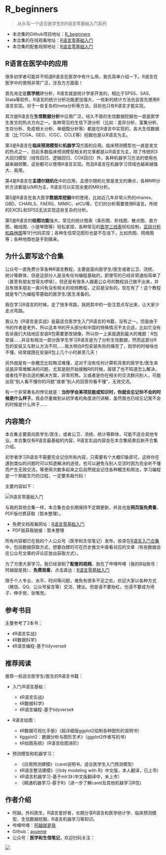 # R_beginners

> 从头写一个适合医学生的R语言零基础入门系列



- 本合集的Github项目地址：[R_beginners](https://github.com/ayueme/R_beginners)
- 本合集的在线观看地址：[R语言零基础入门](https://ayueme.github.io/R_beginners/)
- 本合集的配套视频地址：[R语言零基础入门](https://space.bilibili.com/42460432/channel/collectiondetail?sid=3740949)

## R语言在医学中的应用

很多初学者可能并不知道R语言在医学中有什么用，我先简单介绍一下。R语言在医学中的使用非常广泛，涉及方方面面！

首先肯定是**医学统计**分析，R语言就是统计学家开发的，相比于SPSS、SAS、Stata等软件，R语言的统计分析功能更加强大，一些新的统计方法也会首先使用R语言实现。对于一些复杂的meta分析等方法，目前也只有R语言才能实现。

其次是R语言在**生信数据分析**中应用广泛，经久不衰的生信数据挖掘也一直是医学生发文的热点方向之一。各种常见的生信下游分析（比如：差异分析、富集分析、生存分析、免疫相关分析、单细胞分析等）都是在R语言中实现的，各大生信数据库（比:TCGA、GEO、ICGC、CCLE等）挖掘也是以R语言为主。

第3是R语言在**临床预测模型**和**机器学习**方面的应用。临床预测模型也一直是发文的热点之一，目前多数临床预测模型相关的文章都是以R语言为主，除了传统的3大回归模型（线性回归、逻辑回归、COX回归）外，各种机器学习方法的使用也越来越频繁，这些都可以使用R语言实现。而且R语言在机器学习领域也越来越强大、易用。

第4是R语言在**孟德尔随机化**中的应用，孟德尔随机化曾是发文的爆点，各种MR分析方法都是以MR为主，R语言可以实现全套的MR分析。

第5是R语言在各大医学**数据库挖掘**中的使用，比如近几年非常火热的nhanes、GBD、CHARLS、FAERS、MIMIC、eICU等，它们的分析需要使用R语言。传统的EXCEL和SPSS无法实现这些复杂的分析。

第5是R语言的**绘图功能**强大，常见的统计图表（条形图、折线图、散点图、直方图、箱线图、小提琴图等）轻松拿捏，各种常见的[医学三线表](https://mp.weixin.qq.com/mp/appmsgalbum?__biz=MzUzOTQzNzU0NA==&action=getalbum&album_id=2393745104206348290&scene=126&sessionid=943945901#wechat_redirect)轻松绘制，[亚组分析和森林图](https://mp.weixin.qq.com/mp/appmsgalbum?__biz=MzUzOTQzNzU0NA==&action=getalbum&album_id=2339506973198565377&scene=126&sessionid=943945901#wechat_redirect)等1行代码实现；各种生信常见图形也是不在话下，比如热图、网络图等；各种地图也是手到擒来。

## 为什么要写这个合集

公众号一直免费分享各种R语言教程，主要是面向医学生/医生或者公卫、流统、统计等群体，但是这部分人是没有任何编程基础的，即使写的已经非常通俗简单了（甚至有朋友觉得太啰嗦），但还是有很多人跟着公众号的教程自己做不出来，并且有很多朋友一直问有没有相关的视频教程，之前是没有的，现在有了！这个教程就是专门为编程零基础的医学生/医生准备的。

我在学习R语言的时候，走了很多弯路，我把其中的一些注意点写出来，让大家少走点弯路。

我认为《R语言是实战》是最适合医学生入门R语言的书籍，没有之一。但是由于书的作者是老外，所以这本书的开头部分和中国的特殊情况不太合适，比如它没有告诉我们大陆地区安装R包需要更改镜像，所以你一上来就遇到最大的难题：R包安装......并且有相当一部分医学生学习R语言是为了分析生信数据，然而这部分R包的安装又与默认方法不同......我太明白R包安装失败的痛苦了，刚学的时候啥也不懂，经常就困在安装R包上几个小时甚至几天！

另外就是有一些概念比较晦涩难懂，这对于没有任何计算机背景的医学生/医生来说是非常难解决的问题，尤其是刚开始接触R的时候，报错了也不知道怎么解决，或者找不到合适的解决方案，非常煎熬。又或者是你在相关的交流群问别人，可能出现“别人看不懂你的问题”或者“别人的回答你看不懂”，无效交流。

有一个非常著名的悖论就是：**当你学会某项技能或知识时，你就会忘记你不会的时候是什么样子**。我会尽量做到从初学者的角度进行讲解，虽然我也已经忘记我不会的时候是什么样子......

## 内容简介

本合集主要面向医学生/医生，或者公卫、流统、统计等群体，可能不适合其他专业。本合集仅有R语言最基础的内容，R语言实战内容会在本合集结束后新开合集介绍。

初学者学习R语言不需要完全记住所有内容，只需要有个大概印象即可，这样你在遇到类似的问题时可以知道解决的途径，也可以避免与别人交流时因为完全听不懂而产生无效交流。等使用次数多起来之后自然就会记住各种概念和用法，学习编程是一个熟能生巧的过程，一定要多敲代码！

主要内容如下：

![R语言零基础入门](https://aliyun-bucket0324.oss-cn-shanghai.aliyuncs.com/img/R%E8%AF%AD%E8%A8%80%E9%9B%B6%E5%9F%BA%E7%A1%80%E5%85%A5%E9%97%A8.png)

与我的其他合集一样，本合集也会长期保持不定期更新，并且也是**网页版免费看**，PDF版付费获取（暂未整理）。

- 免费文档观看网址：[R语言零基础入门](https://ayueme.github.io/R_beginners/)
- PDF版获取链接：暂未整理

所有内容都已在我的个人公众号（医学和生信笔记）发布，收录在[R语言入门合集](https://mp.weixin.qq.com/mp/appmsgalbum?__biz=MzUzOTQzNzU0NA==&action=getalbum&album_id=3635563493526208514&scene=173&subscene=&sessionid=undefined&enterid=0&from_msgid=2247503407&from_itemidx=1&count=3&nolastread=1#wechat_redirect)中，包括数据获取方式，想要白嫖的可在历史推文中查看对应的文章（有些数据会在公众号文章的评论区放出获取方式）。

为了方便大家学习，我已经录制了**配套的视频**，放在了哔哩哔哩（我的B站账号：阿越就是我），**免费观看**，点击直达：[R语言零基础入门](https://space.bilibili.com/42460432/channel/collectiondetail?sid=3740949)

限于个人专业、水平、时间等问题，难免有很多不足之处，欢迎大家以各种方式（微信、QQ、公众号留言等）交流、建议。但是请不要抬杠，也请不要成为喷子、伸手党、张嘴党。

## 参考书目

主要参考了3本书：

- 《R语言实战》
- 《R数据科学》
- 《R语言编程-基于tidyverse》

## 推荐阅读

推荐一些适合医学生/医生的R语言书籍：

- 入门/R语言基础：
  - 《R语言实战》
  - 《R数据科学》
  - 《R语言编程-基于tidyverse》

- R语言绘图：
  - 《R数据可视化手册》（超详细版ggplot2绘制各种图形的说明书）
  - 《ggplot2：数据分析与图形艺术》（ggplot2作者写的书）
  - 《R绘图系统》（R语言绘图进阶）

- 预测模型和机器学习：
  - 《应用预测建模》（caret说明书，适合医学生入门预测模型）
  - 《R语言整洁建模》（《tidy modeling with R》中文版，本人翻译，已上市）
  - 《R语言机器学习-基于mlr3》（中文版翻译中，未上市）
  - 《精通机器学习-基于R》（进一步了解caret及其他机器学习R包）

## 作者介绍

-   阿越，外科医生，R语言爱好者，长期分享R语言和医学统计学、临床预测模型、生信数据挖掘、R语言机器学习等知识。
-   哔哩哔哩：[阿越就是我](https://space.bilibili.com/42460432)
-   Github：[ayueme](https://github.com/ayueme)
-   公众号：**医学和生信笔记**，欢迎扫码关注：

![](https://aliyun-bucket0324.oss-cn-shanghai.aliyuncs.com/img/46346465dfgdfgd.jpg)
